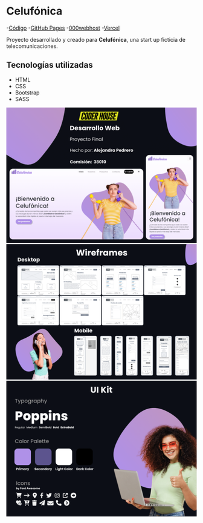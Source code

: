 # Celufónica 
-[Código](https://github.com/AlePedrero/celufonicamx "Código")
-[GitHub Pages](https://alepedrero.github.io/celufonicamx/ "GitHub Pages")
-[000webhost](https://celufonica.000webhostapp.com/ "000Webhost")
-[Vercel](https://celufonicamx.vercel.app/ "Vercel")


Proyecto desarrollado y creado para **Celufónica**, una start up ficticia de telecomunicaciones.

## Tecnologías utilizadas
+ HTML
+ CSS
+ Bootstrap
+ SASS

![](./assets/img/readme1.png)
![](./assets/img/readme2.png)
![](./assets/img/readme3.png)
